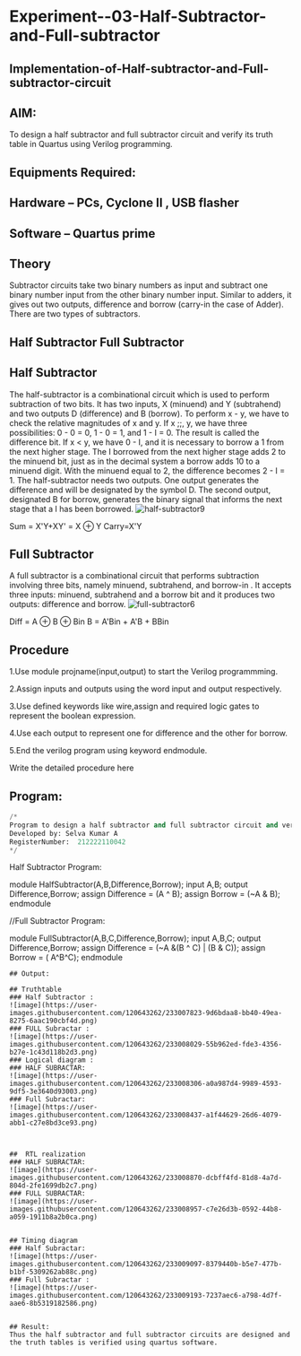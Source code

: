# Experiment--03-Half-Subtractor-and-Full-subtractor
## Implementation-of-Half-subtractor-and-Full-subtractor-circuit
## AIM:
To design a half subtractor and full subtractor circuit and verify its truth table in Quartus using Verilog programming.

## Equipments Required:
## Hardware – PCs, Cyclone II , USB flasher
## Software – Quartus prime
## Theory
Subtractor circuits take two binary numbers as input and subtract one binary number input from the other binary number input. Similar to adders, it gives out two outputs, difference and borrow (carry-in the case of Adder). There are two types of subtractors.

## Half Subtractor Full Subtractor
## Half Subtractor
The half-subtractor is a combinational circuit which is used to perform subtraction of two bits. It has two inputs, X (minuend) and Y (subtrahend) and two outputs D (difference) and B (borrow). To perform x - y, we have to check the relative magnitudes of x and y. If x ;;, y, we have three possibilities: 0 - 0 = 0, 1 - 0 = 1, and 1 - I = 0. The result is called the difference bit. If x < y, we have 0 - I, and it is necessary to borrow a 1 from the next higher stage. The I borrowed from the next higher stage adds 2 to the minuend bit, just as in the decimal system a borrow adds 10 to a minuend digit. With the minuend equal to 2, the difference becomes 2 - I = 1. The half-subtractor needs two outputs. One output generates the difference and will be designated by the symbol D. The second output, designated B for borrow, generates the binary signal that informs the next stage that a I has been borrowed.
![half-subtractor9](https://user-images.githubusercontent.com/36288975/166112538-58c3bc7c-ee5d-4e6a-ac8d-8e8328efe27a.png)


Sum = X'Y+XY' = X ⊕ Y
Carry=X'Y

## Full Subtractor
A full subtractor is a combinational circuit that performs subtraction involving three bits, namely minuend, subtrahend, and borrow-in . It accepts three inputs: minuend, subtrahend and a borrow bit and it produces two outputs: difference and borrow. 
![full-subtractor6](https://user-images.githubusercontent.com/36288975/166112541-24c68359-3de8-4674-ae22-8272ffc385ed.png)


Diff = A ⊕ B ⊕ Bin B = A'Bin + A'B + BBin

## Procedure
1.Use module projname(input,output) to start the Verilog programmming.

2.Assign inputs and outputs using the word input and output respectively.

3.Use defined keywords like wire,assign and required logic gates to represent the boolean expression.

4.Use each output to represent one for difference and the other for borrow.

5.End the verilog program using keyword endmodule.


Write the detailed procedure here 


## Program:
~~~python
/*
Program to design a half subtractor and full subtractor circuit and verify its truth table in quartus using Verilog programming.
Developed by: Selva Kumar A
RegisterNumber:  212222110042
*/
~~~
Half Subtractor Program:

module HalfSubtractor(A,B,Difference,Borrow);
input A,B;
output Difference,Borrow;
assign Difference = (A ^ B);
assign Borrow = (~A & B);
endmodule

//Full Subtractor Program:

module FullSubtractor(A,B,C,Difference,Borrow);
input A,B,C;
output Difference,Borrow;
assign Difference = (~A &(B ^ C) | (B & C));
assign Borrow = ( A^B^C);
endmodule
~~~
## Output:

## Truthtable
### Half Subtractor :
![image](https://user-images.githubusercontent.com/120643262/233007823-9d6bdaa8-bb40-49ea-8275-6aac190cbf4d.png)
### FULL Subractar :
![image](https://user-images.githubusercontent.com/120643262/233008029-55b962ed-fde3-4356-b27e-1c43d118b2d3.png)
### Logical diagram :
### HALF SUBRACTAR:
![image](https://user-images.githubusercontent.com/120643262/233008306-a0a987d4-9989-4593-9df5-3e3640d93003.png)
### Full Subractar:
![image](https://user-images.githubusercontent.com/120643262/233008437-a1f44629-26d6-4079-abb1-c27e8bd3ce93.png)



##  RTL realization
### HALF SUBRACTAR:
![image](https://user-images.githubusercontent.com/120643262/233008870-dcbff4fd-81d8-4a7d-804d-2fe1699db2c7.png)
### FULL SUBRACTAR:
![image](https://user-images.githubusercontent.com/120643262/233008957-c7e26d3b-0592-44b8-a059-1911b8a2b0ca.png)


## Timing diagram 
### Half Subractar:
![image](https://user-images.githubusercontent.com/120643262/233009097-8379440b-b5e7-477b-b1bf-5309262ab88c.png)
### Full Subractar :
![image](https://user-images.githubusercontent.com/120643262/233009193-7237aec6-a798-4d7f-aae6-8b5319182586.png)


## Result:
Thus the half subtractor and full subtractor circuits are designed and the truth tables is verified using quartus software.
